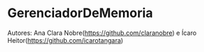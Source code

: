 # GerenciadorDeMemoria
Autores: Ana Clara Nobre(https://github.com/claranobre) e Ícaro Heitor(https://github.com/icarotangara)
